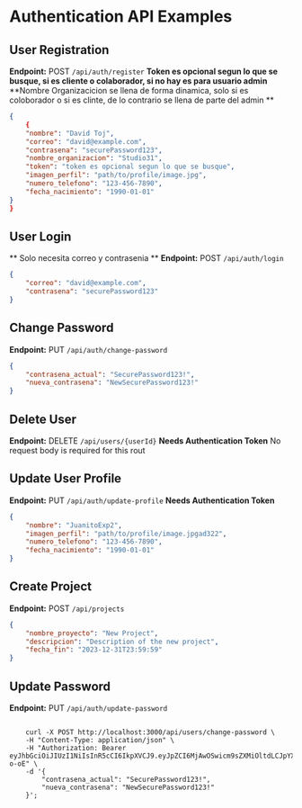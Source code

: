 # Authentication API Examples

## User Registration
**Endpoint:** POST `/api/auth/register`
**Token es opcional segun lo que se busque, si es cliente o colaborador, si no hay es para usuario admin**
**Nombre Organizacicion se llena de forma dinamica, solo si es coloborador o si es clinte, de lo contrario se llena de parte del admin **
```json
{
    {
    "nombre": "David Toj",
    "correo": "david@example.com",
    "contrasena": "securePassword123",
    "nombre_organizacion": "Studio31",
    "token": "token es opcional segun lo que se busque",
    "imagen_perfil": "path/to/profile/image.jpg",
    "numero_telefono": "123-456-7890",
    "fecha_nacimiento": "1990-01-01"
}
}
```
## User Login
** Solo necesita correo y contrasenia **
**Endpoint:** POST `/api/auth/login`
```json
{
    "correo": "david@example.com",
    "contrasena": "securePassword123"
}
```
## Change Password
**Endpoint:** PUT `/api/auth/change-password`
```json
{
    "contrasena_actual": "SecurePassword123!",
    "nueva_contrasena": "NewSecurePassword123!"
}
```
## Delete User
**Endpoint:** DELETE `/api/users/{userId}`
**Needs Authentication Token**
No request body is required for this rout

## Update User Profile
**Endpoint:** PUT `/api/auth/update-profile`
**Needs Authentication Token**
```json
{
    "nombre": "JuanitoExp2",
    "imagen_perfil": "path/to/profile/image.jpgad322",
    "numero_telefono": "123-456-7890",
    "fecha_nacimiento": "1990-01-01"
}
```


## Create Project
**Endpoint:** POST `/api/projects`
```json
{
    "nombre_proyecto": "New Project",
    "descripcion": "Description of the new project",
    "fecha_fin": "2023-12-31T23:59:59"
}
```
## Update Password
**Endpoint:** PUT `/api/auth/update-password`
```Frontend Api Request**

    curl -X POST http://localhost:3000/api/users/change-password \
    -H "Content-Type: application/json" \
    -H "Authorization: Bearer eyJhbGciOiJIUzI1NiIsInR5cCI6IkpXVCJ9.eyJpZCI6MjAwOSwicm9sZXMiOltdLCJpYXQiOjE3NDQxNjIzNDIsImV4cCI6MTc0NDI0ODc0Mn0.9NZIjSXtMYxjHPwo6gcMjBCeMnih24eh2lbUFA-o-oE" \
    -d '{
        "contrasena_actual": "SecurePassword123!",
        "nueva_contrasena": "NewSecurePassword123!"
    }';  
```